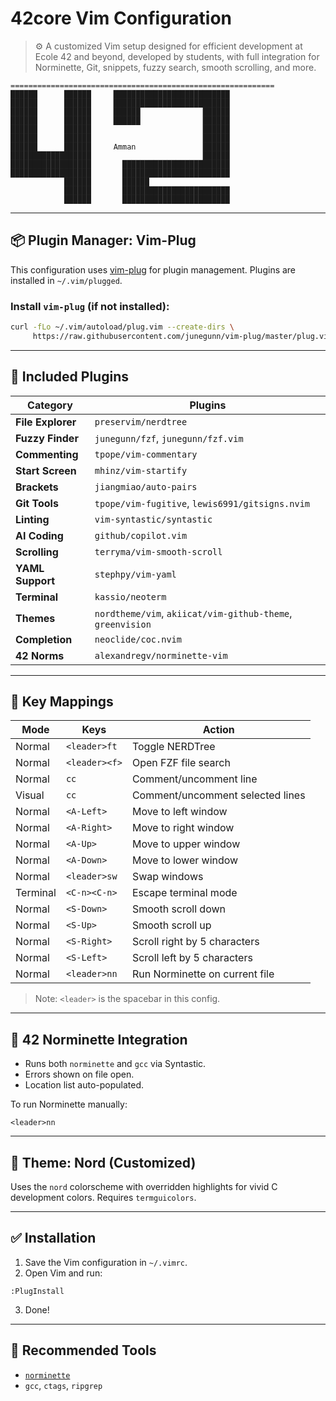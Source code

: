 
# 42core Vim Configuration

> ⚙️ A customized Vim setup designed for efficient development at Ecole 42 and beyond, developed by students, with full integration for Norminette, Git, snippets, fuzzy search, smooth scrolling, and more.

```
===========================================================
██████      ██████     ██████████████████████████
██████      ██████     ██████████████████████████
██████      ██████     ██████              ██████
██████      ██████     ██████              ██████
██████      ██████                         ██████
██████      ██████                         ██████
██████      ██████     Amman               ██████
██████████████████                         ██████
██████████████████       ████████████████████████
██████████████████       ████████████████████████
            ██████       ██████
            ██████       ████████████████████████
            ██████       ████████████████████████
```

---

## 📦 Plugin Manager: Vim-Plug

This configuration uses [vim-plug](https://github.com/junegunn/vim-plug) for plugin management. Plugins are installed in `~/.vim/plugged`.

### Install `vim-plug` (if not installed):
```bash
curl -fLo ~/.vim/autoload/plug.vim --create-dirs \
     https://raw.githubusercontent.com/junegunn/vim-plug/master/plug.vim
```

---

## 🔌 Included Plugins

| Category          | Plugins |
|-------------------|---------|
| **File Explorer** | `preservim/nerdtree` |
| **Fuzzy Finder**  | `junegunn/fzf`, `junegunn/fzf.vim` |
| **Commenting**    | `tpope/vim-commentary` |
| **Start Screen**  | `mhinz/vim-startify` |
| **Brackets**      | `jiangmiao/auto-pairs` |
| **Git Tools**     | `tpope/vim-fugitive`, `lewis6991/gitsigns.nvim` |
| **Linting**       | `vim-syntastic/syntastic` |
| **AI Coding**     | `github/copilot.vim` |
| **Scrolling**     | `terryma/vim-smooth-scroll` |
| **YAML Support**  | `stephpy/vim-yaml` |
| **Terminal**      | `kassio/neoterm` |
| **Themes**        | `nordtheme/vim`, `akiicat/vim-github-theme`, `greenvision` |
| **Completion**    | `neoclide/coc.nvim` |
| **42 Norms**      | `alexandregv/norminette-vim` |

---

## 🧠 Key Mappings

| Mode | Keys                  | Action                                      |
|------|------------------------|---------------------------------------------|
| Normal | `<leader>ft`         | Toggle NERDTree                             |
| Normal | `<leader><f>`        | Open FZF file search                        |
| Normal | `cc`                 | Comment/uncomment line                      |
| Visual | `cc`                | Comment/uncomment selected lines            |
| Normal | `<A-Left>`           | Move to left window                         |
| Normal | `<A-Right>`          | Move to right window                        |
| Normal | `<A-Up>`             | Move to upper window                        |
| Normal | `<A-Down>`           | Move to lower window                        |
| Normal | `<leader>sw`         | Swap windows                                |
| Terminal | `<C-n><C-n>`       | Escape terminal mode                        |
| Normal | `<S-Down>`           | Smooth scroll down                          |
| Normal | `<S-Up>`             | Smooth scroll up                            |
| Normal | `<S-Right>`          | Scroll right by 5 characters                |
| Normal | `<S-Left>`           | Scroll left by 5 characters                 |
| Normal | `<leader>nn`         | Run Norminette on current file              |

> Note: `<leader>` is the spacebar in this config.

---

## 🧪 42 Norminette Integration

- Runs both `norminette` and `gcc` via Syntastic.
- Errors shown on file open.
- Location list auto-populated.

To run Norminette manually:
```vim
<leader>nn
```

---

## 🎨 Theme: Nord (Customized)

Uses the `nord` colorscheme with overridden highlights for vivid C development colors. Requires `termguicolors`.

---

## ✅ Installation

1. Save the Vim configuration in `~/.vimrc`.
2. Open Vim and run:
```vim
:PlugInstall
```
3. Done!

---

## 🧰 Recommended Tools

- [`norminette`](https://github.com/42School/norminette)
- `gcc`, `ctags`, `ripgrep`
